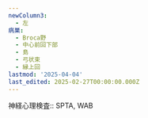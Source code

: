 ```yaml
---
newColumn3:
  - 左
病巣:
  - Broca野
  - 中心前回下部
  - 島
  - 弓状束
  - 縁上回
lastmod: '2025-04-04'
last_edited: 2025-02-27T00:00:00.000Z
---
```


神経心理検査:: SPTA, WAB
